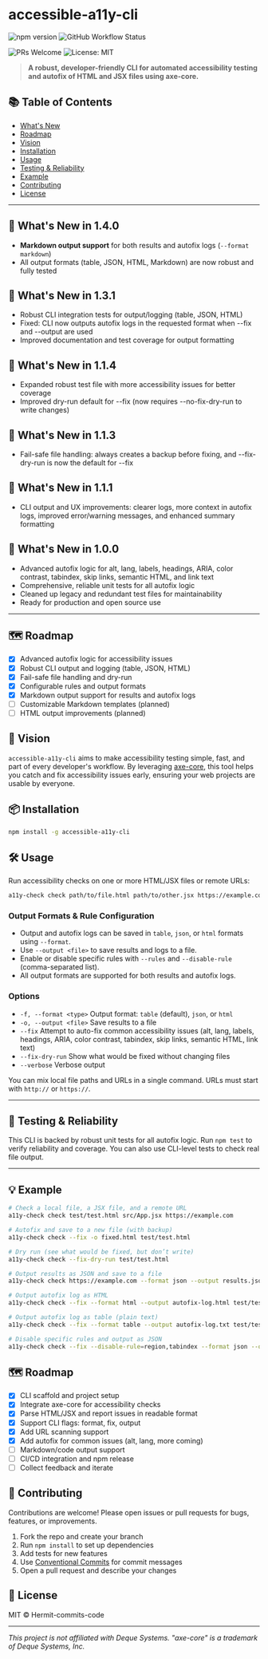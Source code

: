 # accessible-a11y-cli

![npm version](https://img.shields.io/npm/v/accessible-a11y-cli?style=flat-square)
![GitHub Workflow Status](https://img.shields.io/github/actions/workflow/status/Hermit-commits-code/accessible-a11y-cli/ci.yml?branch=main&style=flat-square)

![PRs Welcome](https://img.shields.io/badge/PRs-welcome-brightgreen.svg?style=flat-square)
![License: MIT](https://img.shields.io/badge/License-MIT-yellow.svg?style=flat-square)

> **A robust, developer-friendly CLI for automated accessibility testing and autofix of HTML and JSX files using axe-core.**

## 📚 Table of Contents

- [What's New](#-whats-new-in-140)
- [Roadmap](#-roadmap)
- [Vision](#-vision)
- [Installation](#-installation)
- [Usage](#-usage)
- [Testing & Reliability](#-testing--reliability)
- [Example](#-example)
- [Contributing](#-contributing)
- [License](#-license)

---

## 🚀 What's New in 1.4.0

- **Markdown output support** for both results and autofix logs (`--format markdown`)
- All output formats (table, JSON, HTML, Markdown) are now robust and fully tested

## 🚀 What's New in 1.3.1

- Robust CLI integration tests for output/logging (table, JSON, HTML)
- Fixed: CLI now outputs autofix logs in the requested format when --fix and --output are used
- Improved documentation and test coverage for output formatting

## 🚀 What's New in 1.1.4

- Expanded robust test file with more accessibility issues for better coverage
- Improved dry-run default for --fix (now requires --no-fix-dry-run to write changes)

## 🚀 What's New in 1.1.3

- Fail-safe file handling: always creates a backup before fixing, and --fix-dry-run is now the default for --fix

## 🚀 What's New in 1.1.1

- CLI output and UX improvements: clearer logs, more context in autofix logs, improved error/warning messages, and enhanced summary formatting

## 🚀 What's New in 1.0.0

- Advanced autofix logic for alt, lang, labels, headings, ARIA, color contrast, tabindex, skip links, semantic HTML, and link text
- Comprehensive, reliable unit tests for all autofix logic
- Cleaned up legacy and redundant test files for maintainability
- Ready for production and open source use

---

## 🗺️ Roadmap

- [x] Advanced autofix logic for accessibility issues
- [x] Robust CLI output and logging (table, JSON, HTML)
- [x] Fail-safe file handling and dry-run
- [x] Configurable rules and output formats
- [x] Markdown output support for results and autofix logs
- [ ] Customizable Markdown templates (planned)
- [ ] HTML output improvements (planned)

## 🚀 Vision

`accessible-a11y-cli` aims to make accessibility testing simple, fast, and part of every developer's workflow. By leveraging [axe-core](https://github.com/dequelabs/axe-core), this tool helps you catch and fix accessibility issues early, ensuring your web projects are usable by everyone.

## 📦 Installation

```bash
npm install -g accessible-a11y-cli
```

## 🛠️ Usage

Run accessibility checks on one or more HTML/JSX files or remote URLs:

```bash
a11y-check check path/to/file.html path/to/other.jsx https://example.com
```

### Output Formats & Rule Configuration

- Output and autofix logs can be saved in `table`, `json`, or `html` formats using `--format`.
- Use `--output <file>` to save results and logs to a file.
- Enable or disable specific rules with `--rules` and `--disable-rule` (comma-separated list).
- All output formats are supported for both results and autofix logs.

### Options

- `-f, --format <type>` Output format: `table` (default), `json`, or `html`
- `-o, --output <file>` Save results to a file
- `--fix` Attempt to auto-fix common accessibility issues (alt, lang, labels, headings, ARIA, color contrast, tabindex, skip links, semantic HTML, link text)
- `--fix-dry-run` Show what would be fixed without changing files
- `--verbose` Verbose output

You can mix local file paths and URLs in a single command. URLs must start with `http://` or `https://`.

---

## 🧪 Testing & Reliability

This CLI is backed by robust unit tests for all autofix logic. Run `npm test` to verify reliability and coverage. You can also use CLI-level tests to check real file output.

---

## 💡 Example

```bash
# Check a local file, a JSX file, and a remote URL
a11y-check check test/test.html src/App.jsx https://example.com

# Autofix and save to a new file (with backup)
a11y-check check --fix -o fixed.html test/test.html

# Dry run (see what would be fixed, but don’t write)
a11y-check check --fix-dry-run test/test.html

# Output results as JSON and save to a file
a11y-check check https://example.com --format json --output results.json

# Output autofix log as HTML
a11y-check check --fix --format html --output autofix-log.html test/test.html

# Output autofix log as table (plain text)
a11y-check check --fix --format table --output autofix-log.txt test/test.html

# Disable specific rules and output as JSON
a11y-check check --fix --disable-rule=region,tabindex --format json --output autofix-log.json test/test.html
```

## 🗺️ Roadmap

- [x] CLI scaffold and project setup
- [x] Integrate axe-core for accessibility checks
- [x] Parse HTML/JSX and report issues in readable format
- [x] Support CLI flags: format, fix, output
- [x] Add URL scanning support
- [x] Add autofix for common issues (alt, lang, more coming)
- [ ] Markdown/code output support
- [ ] CI/CD integration and npm release
- [ ] Collect feedback and iterate

## 🤝 Contributing

Contributions are welcome! Please open issues or pull requests for bugs, features, or improvements.

1. Fork the repo and create your branch
2. Run `npm install` to set up dependencies
3. Add tests for new features
4. Use [Conventional Commits](https://www.conventionalcommits.org/) for commit messages
5. Open a pull request and describe your changes

## 📄 License

MIT © Hermit-commits-code

---

_This project is not affiliated with Deque Systems. "axe-core" is a trademark of Deque Systems, Inc._
